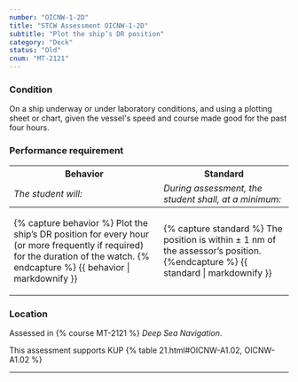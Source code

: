 ```yaml
---
number: "OICNW-1-2D"
title: "STCW Assessment OICNW-1-2D"
subtitle: "Plot the ship’s DR position"
category: "Deck"
status: "Old"
cnum: "MT-2121"
---
```

### Condition

On a ship underway or under laboratory conditions, and using a plotting sheet or chart, given the vessel's speed and course made good for the past four hours.

### Performance requirement 

<table width='100%' class='Guidelines'>
 <thead>
 <tr>
     <th class='thirty'>Behavior</th>
     <th class='seventy'>Standard</th>
 </tr>
 <tr>
     <td><em>The student will:</em></td>
     <td><em>During assessment, the student shall, at a minimum:</em></td>
 </tr>
 </thead>
 <tbody>
 

<tr><td>

{% capture behavior %}
Plot the ship’s DR position for every hour (or more frequently if required) for the duration of the watch.
{% endcapture %}
{{ behavior | markdownify }}

</td><td>

{% capture standard %}
The position is within ± 1 nm of the assessor’s position.
{%endcapture %}
{{ standard | markdownify }}

</td></tr>



 </tbody>
 </table>

### Location

Assessed in  {% course  MT-2121 %}  *Deep Sea Navigation*.

This assessment supports KUP {% table 21.html#OICNW-A1.02, OICNW-A1.02 %}

***

